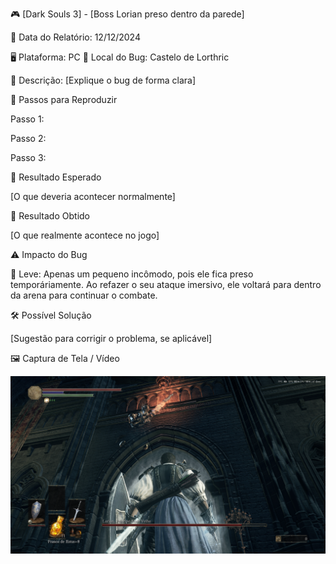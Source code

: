 🎮 [Dark Souls 3] - [Boss Lorian preso dentro da parede] 

📅 Data do Relatório: 12/12/2024

🖥️ Plataforma: PC
📍 Local do Bug: Castelo de Lorthric 

📝 Descrição: [Explique o bug de forma clara] 

🔄 Passos para Reproduzir 

Passo 1:

Passo 2: 

Passo 3:

🎯 Resultado Esperado 

[O que deveria acontecer normalmente]  

🚨 Resultado Obtido 

[O que realmente acontece no jogo]  

⚠ Impacto do Bug 

🔹 Leve: Apenas um pequeno incômodo, pois ele fica preso temporáriamente. Ao refazer o seu ataque imersivo, ele voltará para dentro da arena para continuar o combate. 


🛠 Possível Solução 

[Sugestão para corrigir o problema, se aplicável]  

🖼️ Captura de Tela / Vídeo 

![Bug do Dark Souls 3](https://github.com/Pedr0-Raposo/Portfolio_Beta_Tester/blob/main/Bugs%20Relatados/imagens/%5BDarkSouls3%5D%20Boss%20na%20parede.png)
